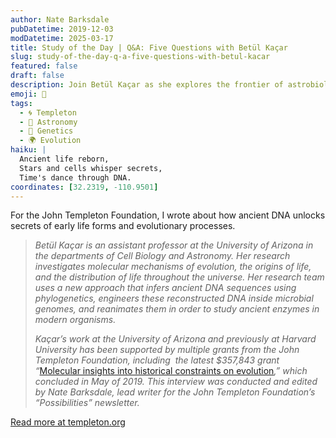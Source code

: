 ```yaml
---
author: Nate Barksdale
pubDatetime: 2019-12-03
modDatetime: 2025-03-17
title: Study of the Day | Q&A: Five Questions with Betül Kaçar
slug: study-of-the-day-q-a-five-questions-with-betul-kacar
featured: false
draft: false
description: Join Betül Kaçar as she explores the frontier of astrobiology and ancient DNA, shedding light on life’s cosmic journey and evolutionary constraints.
emoji: 🔬
tags:
  - 🌀 Templeton
  - 🌌 Astronomy
  - 🧬 Genetics
  - 🌍 Evolution
haiku: |
  Ancient life reborn,  
  Stars and cells whisper secrets,  
  Time's dance through DNA.
coordinates: [32.2319, -110.9501]
---
```


For the John Templeton Foundation, I wrote about how ancient DNA unlocks secrets of early life forms and evolutionary processes.

> *Betül Kaçar is an assistant professor at the University of Arizona in the departments of Cell Biology and Astronomy. Her research investigates molecular mechanisms of evolution, the origins of life, and the distribution of life throughout the universe. Her research team uses a new approach that infers ancient DNA sequences using phylogenetics, engineers these reconstructed DNA inside microbial genomes, and reanimates them in order to study ancient enzymes in modern organisms.*
>
> *Kaçar’s work at the University of Arizona and previously at Harvard University has been supported by multiple grants from the John Templeton Foundation, including  the latest $357,843 grant “*[Molecular insights into historical constraints on evolution](https://www.templeton.org/pt/grant/molecular-insights-into-historical-constraints-on-evolution-2)*,” which concluded in May of 2019. This interview was conducted and edited by Nate Barksdale, lead writer for the John Templeton Foundation’s “Possibilities” newsletter.*

[Read more at templeton.org](https://www.templeton.org/news/qa-five-questions-with-betul-kacar)
